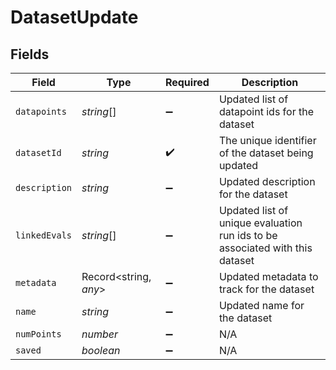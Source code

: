# DatasetUpdate


## Fields

| Field                                                                        | Type                                                                         | Required                                                                     | Description                                                                  |
| ---------------------------------------------------------------------------- | ---------------------------------------------------------------------------- | ---------------------------------------------------------------------------- | ---------------------------------------------------------------------------- |
| `datapoints`                                                                 | *string*[]                                                                   | :heavy_minus_sign:                                                           | Updated list of datapoint ids for the dataset                                |
| `datasetId`                                                                  | *string*                                                                     | :heavy_check_mark:                                                           | The unique identifier of the dataset being updated                           |
| `description`                                                                | *string*                                                                     | :heavy_minus_sign:                                                           | Updated description for the dataset                                          |
| `linkedEvals`                                                                | *string*[]                                                                   | :heavy_minus_sign:                                                           | Updated list of unique evaluation run ids to be associated with this dataset |
| `metadata`                                                                   | Record<string, *any*>                                                        | :heavy_minus_sign:                                                           | Updated metadata to track for the dataset                                    |
| `name`                                                                       | *string*                                                                     | :heavy_minus_sign:                                                           | Updated name for the dataset                                                 |
| `numPoints`                                                                  | *number*                                                                     | :heavy_minus_sign:                                                           | N/A                                                                          |
| `saved`                                                                      | *boolean*                                                                    | :heavy_minus_sign:                                                           | N/A                                                                          |